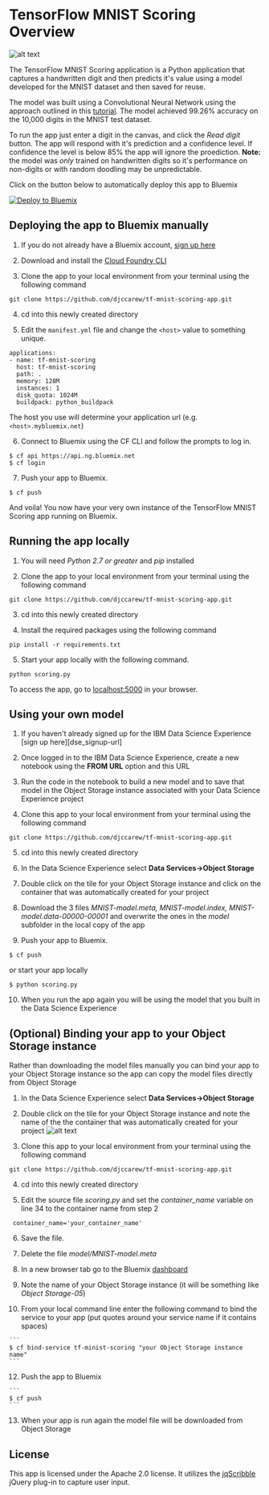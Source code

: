 # TensorFlow MNIST Scoring Overview

![alt text](https://ibm.box.com/shared/static/w3gs8zo4nl6vdtfd43aimh73hsapypq9.png)

The TensorFlow MNIST Scoring application is a Python application that captures a handwritten digit and then predicts it's value using a model developed for the MNIST dataset and then saved for reuse.

The model was built using a Convolutional Neural Network using the approach outlined in this [tutorial](https://www.tensorflow.org/get_started/mnist/pros). The model achieved 99.26% accuracy on the 10,000 digits in the MNIST test dataset.


To run the app just enter a digit in the canvas, and click the *Read digit* button. The app will respond with it's prediction and a confidence level. If confidence the level is below 85% the app will ignore the proediction.  **Note:** the model was *only* trained on handwritten digits so it's performance on non-digits or with random doodling may be unpredictable.

Click on the button below to automatically deploy this app to Bluemix

[![Deploy to Bluemix](https://bluemix.net/deploy/button.png)](https://bluemix.net/deploy)



## Deploying the app to Bluemix manually

1. If you do not already have a Bluemix account, [sign up here][bluemix_signup_url]

2. Download and install the [Cloud Foundry CLI][cloud_foundry_url]

3. Clone the app to your local environment from your terminal using the following command

  ```
  git clone https://github.com/djccarew/tf-mnist-scoring-app.git
  ```

4. cd into this newly created directory

5. Edit the `manifest.yml` file and change the `<host>` value to something unique.

  ```
 applications:
  - name: tf-mnist-scoring
    host: tf-mnist-scoring
    path: .
    memory: 128M
    instances: 1
    disk_quota: 1024M
    buildpack: python_buildpack    
  ```
  The host you use will determine your application url (e.g. `<host>.mybluemix.net`)

6. Connect to Bluemix using the CF CLI and follow the prompts to log in.

  ```
  $ cf api https://api.ng.bluemix.net
  $ cf login
  ```

7. Push your app to Bluemix. 

  ```
  $ cf push
  ```

And voila! You now have your very own instance of the TensorFlow MNIST Scoring app running on Bluemix.

## Running the app locally

1. You will need *Python 2.7 or greater* and *pip* installed 


2. Clone the app to your local environment from your terminal using the following command

  ```
  git clone https://github.com/djccarew/tf-mnist-scoring-app.git
  ```

3. cd into this newly created directory

4. Install the required  packages using the following command

  ```
  pip install -r requirements.txt
  ```

5. Start your app locally with the following command.

  ```
  python scoring.py
  ```

 To access the app, go to [localhost:5000](http://localhost:5000) in your browser. 
 
 ## Using your own model 
 
 1. If you haven't already signed up for the IBM Data Science Experience [sign up here][dse_signup-url]
 
 2. Once logged in to the IBM Data Science Experience, create a new notebook using the **FROM URL** option and this URL
 
 3. Run the code in the notebook to build a new model and to save that model in the Object Storage instance associated  with your Data Science Experience project
 
 4. Clone this app to your local environment from your terminal using the following command

  ```
  git clone https://github.com/djccarew/tf-mnist-scoring-app.git
  
  ```
 5. cd into this newly created directory
 
 6. In the Data Science Experience select **Data Services->Object Storage** 
 
 7. Double click on the tile for your Object Storage instance and click on the container that was automatically created for your project
 
 8. Download the 3 files *MNIST-model.meta, MNIST-model.index, MNIST-model.data-00000-00001* and   overwrite the ones in the *model* subfolder in the local copy of the app
 
 9. Push your app to Bluemix. 

  ```
  $ cf push
  ```
  
  or start  your app locally
  
  ```
  $ python scoring.py
  ```
  
10. When you run the app again you will be using  the model that you built in the Data Science Experience

## (Optional) Binding your app to your Object Storage instance
<p>Rather than downloading the model files manually you can bind your app to your Object Storage instance  so the app  can copy the model files directly from  Object Storage  </p>

 1. In the Data Science Experience select **Data Services->Object Storage** 
 
 2. Double click on the tile for your Object Storage instance and note the name of the  the container that was automatically created for your project
 ![alt text](https://ibm.box.com/shared/static/znt35nvkcatb0f0mp8hckupu08g1jdry.png)
 
 3. Clone this app to your local environment from your terminal using the following command

  ```
  git clone https://github.com/djccarew/tf-mnist-scoring-app.git
  
  ```
 4. cd into this newly created directory
 
 5. Edit the source file *scoring.py* and set the *container_name* variable on line 34 to the container name from step 2
 
   ```
    container_name='your_container_name'
   ```
 6. Save the file.
 
 7. Delete the file *model/MNIST-model.meta*
 
 8. In a new browser tab go to the Bluemix [dashboard][bm_dash_url]
 
 9. Note the name of your Object Storage instance (it will be something like *Object Storage-05*)
 
 10. From your local command line enter the following command to bind the service to your app (put quotes around your service name if it contains  spaces)
 
    ```
    $ cf bind-service tf-minist-scoring "your Object Storage instance name"
    ```
    
 12. Push the app to Bluemix
 
    ```
    $ cf push
    ```
 13. When your app is run again the model file will be downloaded from Object Storage
 

## License
This app is licensed under the Apache 2.0 license. It utilizes the [jqScribble](https://github.com/jimdoescode/jqScribble) jQuery plug-in to capture user input. 
 
[bluemix_signup_url]: http://ibm.biz/box-api-signup
[dse_signup_url]: http://datascience.ibm.com
[cloud_foundry_url]: https://github.com/cloudfoundry/cli
[bm_dash_url]: https://console.bluemix.net/dashboard
